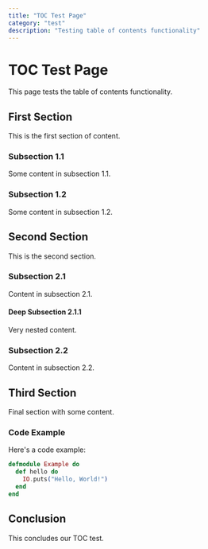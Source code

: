 ```yaml
---
title: "TOC Test Page"
category: "test"
description: "Testing table of contents functionality"
---
```


# TOC Test Page

This page tests the table of contents functionality.

<!-- TOC -->

## First Section

This is the first section of content.

### Subsection 1.1

Some content in subsection 1.1.

### Subsection 1.2

Some content in subsection 1.2.

## Second Section

This is the second section.

### Subsection 2.1

Content in subsection 2.1.

#### Deep Subsection 2.1.1

Very nested content.

### Subsection 2.2

Content in subsection 2.2.

## Third Section

Final section with some content.

### Code Example

Here's a code example:

```elixir
defmodule Example do
  def hello do
    IO.puts("Hello, World!")
  end
end
```

## Conclusion

This concludes our TOC test.